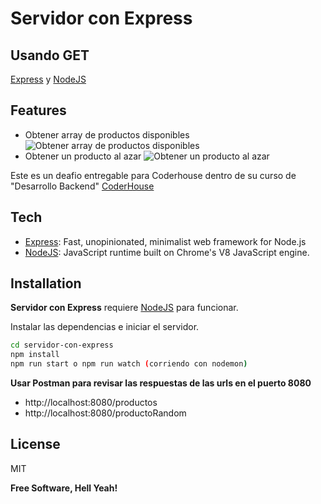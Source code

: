 # Servidor con Express

## Usando GET

[Express] y [NodeJS]

## Features

- Obtener array de productos disponibles
  ![Obtener array de productos disponibles](https://firebasestorage.googleapis.com/v0/b/la-tienda-de-la-abuela-b-957e8.appspot.com/o/productos.png?alt=media&token=d92e85f7-82dc-45e8-a49f-3eb2d017d812)
- Obtener un producto al azar
  ![Obtener un producto al azar](https://firebasestorage.googleapis.com/v0/b/la-tienda-de-la-abuela-b-957e8.appspot.com/o/productoRandom.png?alt=media&token=889353f3-2d4d-49dd-8e96-1dac9ba0e38c)

Este es un deafio entregable para Coderhouse dentro de su curso de "Desarrollo Backend"
[CoderHouse]

## Tech

- [Express]: Fast, unopinionated, minimalist web framework for Node.js
- [NodeJS]: JavaScript runtime built on Chrome's V8 JavaScript engine.

## Installation

**Servidor con Express** requiere [NodeJS] para funcionar.

Instalar las dependencias e iniciar el servidor.

```sh
cd servidor-con-express
npm install
npm run start o npm run watch (corriendo con nodemon)
```

**Usar Postman para revisar las respuestas de las urls en el puerto 8080**

- http://localhost:8080/productos
- http://localhost:8080/productoRandom

## License

MIT

**Free Software, Hell Yeah!**

[//]: # "These are reference links used in the body of this note and get stripped out when the markdown processor does its job. There is no need to format nicely because it shouldn't be seen. Thanks SO - http://stackoverflow.com/questions/4823468/store-comments-in-markdown-syntax"
[git-repo-url]: https://github.com/msuarez25/coderhouse/tree/main/desafios-entregables/servidor-con-express
[coderhouse]: https://www.coderhouse.com/
[nodejs]: http://nodejs.org
[express]: https://expressjs.com/
[firebase]: https://firebase.google.com/
[public repository]: https://github.com/msuarez25/coderhouse/tree/main/desafios-entregables/servidor-con-express

